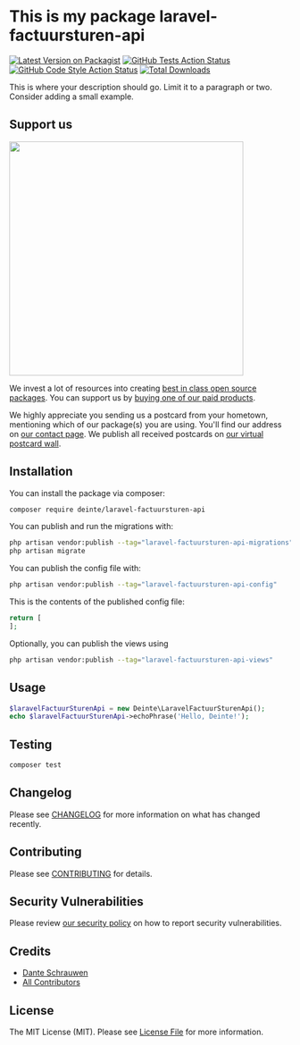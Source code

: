 # This is my package laravel-factuursturen-api

[![Latest Version on Packagist](https://img.shields.io/packagist/v/deinte/laravel-factuursturen-api.svg?style=flat-square)](https://packagist.org/packages/deinte/laravel-factuursturen-api)
[![GitHub Tests Action Status](https://img.shields.io/github/actions/workflow/status/deinte/laravel-factuursturen-api/run-tests.yml?branch=main&label=tests&style=flat-square)](https://github.com/deinte/laravel-factuursturen-api/actions?query=workflow%3Arun-tests+branch%3Amain)
[![GitHub Code Style Action Status](https://img.shields.io/github/actions/workflow/status/deinte/laravel-factuursturen-api/fix-php-code-style-issues.yml?branch=main&label=code%20style&style=flat-square)](https://github.com/deinte/laravel-factuursturen-api/actions?query=workflow%3A"Fix+PHP+code+style+issues"+branch%3Amain)
[![Total Downloads](https://img.shields.io/packagist/dt/deinte/laravel-factuursturen-api.svg?style=flat-square)](https://packagist.org/packages/deinte/laravel-factuursturen-api)

This is where your description should go. Limit it to a paragraph or two. Consider adding a small example.

## Support us

[<img src="https://github-ads.s3.eu-central-1.amazonaws.com/laravel-factuursturen-api.jpg?t=1" width="419px" />](https://spatie.be/github-ad-click/laravel-factuursturen-api)

We invest a lot of resources into creating [best in class open source packages](https://spatie.be/open-source). You can support us by [buying one of our paid products](https://spatie.be/open-source/support-us).

We highly appreciate you sending us a postcard from your hometown, mentioning which of our package(s) you are using. You'll find our address on [our contact page](https://spatie.be/about-us). We publish all received postcards on [our virtual postcard wall](https://spatie.be/open-source/postcards).

## Installation

You can install the package via composer:

```bash
composer require deinte/laravel-factuursturen-api
```

You can publish and run the migrations with:

```bash
php artisan vendor:publish --tag="laravel-factuursturen-api-migrations"
php artisan migrate
```

You can publish the config file with:

```bash
php artisan vendor:publish --tag="laravel-factuursturen-api-config"
```

This is the contents of the published config file:

```php
return [
];
```

Optionally, you can publish the views using

```bash
php artisan vendor:publish --tag="laravel-factuursturen-api-views"
```

## Usage

```php
$laravelFactuurSturenApi = new Deinte\LaravelFactuurSturenApi();
echo $laravelFactuurSturenApi->echoPhrase('Hello, Deinte!');
```

## Testing

```bash
composer test
```

## Changelog

Please see [CHANGELOG](CHANGELOG.md) for more information on what has changed recently.

## Contributing

Please see [CONTRIBUTING](CONTRIBUTING.md) for details.

## Security Vulnerabilities

Please review [our security policy](../../security/policy) on how to report security vulnerabilities.

## Credits

- [Dante Schrauwen](https://github.com/deinte)
- [All Contributors](../../contributors)

## License

The MIT License (MIT). Please see [License File](LICENSE.md) for more information.
